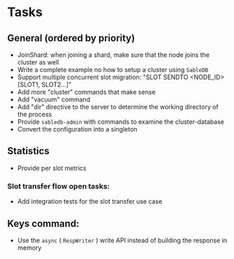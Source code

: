 # Tasks

## General (ordered by priority)

- JoinShard: when joining a shard, make sure that the node joins the cluster as well
- Write a complete example no how to setup a cluster using `SableDB`
- Support multiple concurrent slot migration: "SLOT SENDTO <NODE_ID> [SLOT1, SLOT2...]"
- Add more "cluster" commands that make sense
- Add "vacuum" command
- Add "dir" directive to the server to determine the working directory of the process
- Provide `sabledb-admin` with commands to examine the cluster-database
- Convert the configuration into a singleton

## Statistics

- Provide per slot metrics

### Slot transfer flow open tasks:

- Add integration tests for the slot transfer use case

## Keys command:

- Use the `async` ( `RespWriter` ) write API instead of building the response in memory
